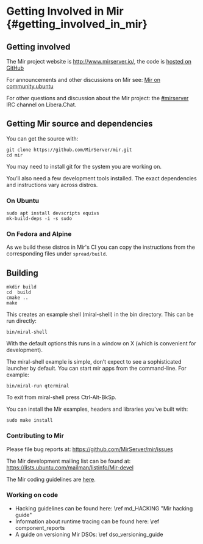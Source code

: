 # Getting Involved in Mir  {#getting_involved_in_mir}

## Getting involved

The Mir project website is <http://www.mirserver.io/>, 
the code is [hosted on GitHub](https://github.com/MirServer) 

For announcements and other discussions on Mir see: 
[Mir on community.ubuntu](https://community.ubuntu.com/c/mir) 

For other questions and discussion about the Mir project: 
the [\#mirserver](https://web.libera.chat/?channels=#mir-server) IRC channel on Libera.Chat.


## Getting Mir source and dependencies

You can get the source with:

    git clone https://github.com/MirServer/mir.git
    cd mir

You may need to install git for the system you are working on.

You’ll also need a few development tools installed. The exact dependencies and
instructions vary across distros.

###  On Ubuntu

    sudo apt install devscripts equivs
    mk-build-deps -i -s sudo

### On Fedora and Alpine

As we build these distros in Mir's CI you can copy the instructions
from the corresponding files under `spread/build`.

## Building

    mkdir build
    cd  build
    cmake ..
    make

This creates an example shell (miral-shell) in the bin directory. This can be
run directly:

    bin/miral-shell

With the default options this runs in a window on X (which is convenient for
development).

The miral-shell example is simple, don’t expect to see a sophisticated launcher
by default. You can start mir apps from the command-line. For example:

    bin/miral-run qterminal

To exit from miral-shell press Ctrl-Alt-BkSp.

You can install the Mir examples, headers and libraries you've built with:
  
    sudo make install

### Contributing to Mir

Please file bug reports at: https://github.com/MirServer/mir/issues

The Mir development mailing list can be found at: https://lists.ubuntu.com/mailman/listinfo/Mir-devel

The Mir coding guidelines are [here](https://mir-server.io/doc/cppguide/index.html).


### Working on code
 - Hacking guidelines can be found here: \ref md_HACKING "Mir hacking guide"
 - Information about runtime tracing can be found here: \ref component_reports
 - A guide on versioning Mir DSOs: \ref dso_versioning_guide
